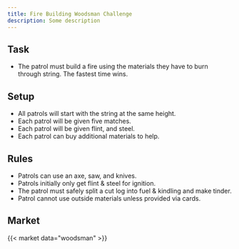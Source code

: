 ```yaml
---
title: Fire Building Woodsman Challenge
description: Some description
---
```


## Task

- The patrol must build a fire using the materials they have to burn through string. The fastest time wins.

## Setup

- All patrols will start with the string at the same height.
- Each patrol will be given five matches.
- Each patrol will be given flint, and steel.
- Each patrol can buy additional materials to help.

## Rules

- Patrols can use an axe, saw, and knives.
- Patrols initially only get flint & steel for ignition.
- The patrol must safely split a cut log into fuel & kindling and make tinder.
- Patrol cannot use outside materials unless provided via cards.

## Market

{{< market data="woodsman" >}}
